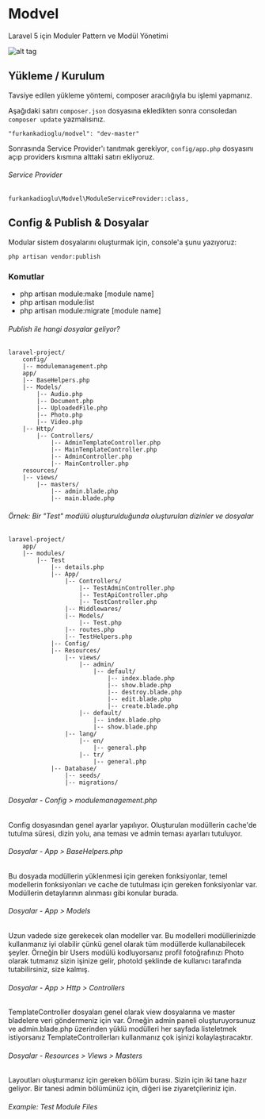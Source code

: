 # Modvel
Laravel 5 için Moduler Pattern ve Modül Yönetimi 

![alt tag](http://1.1m.yt/S1OTMoa.png)

## Yükleme / Kurulum

Tavsiye edilen yükleme yöntemi, composer aracılığıyla bu işlemi yapmanız.

Aşağıdaki satırı `composer.json` dosyasına ekledikten sonra consoledan `composer update` yazmalısınız.

```
"furkankadioglu/modvel": "dev-master"
```

Sonrasında Service Provider'ı tanıtmak gerekiyor, `config/app.php` dosyasını açıp providers kısmına alttaki satırı ekliyoruz.

###### Service Provider
```
furkankadioglu\Modvel\ModuleServiceProvider::class,
```

## Config & Publish & Dosyalar

Modular sistem dosyalarını oluşturmak için, console'a şunu yazıyoruz:
```
php artisan vendor:publish
```

### Komutlar

- php artisan module:make [module name]
- php artisan module:list 
- php artisan module:migrate [module name]

###### Publish ile hangi dosyalar geliyor?

```
laravel-project/
    config/
    |-- modulemanagement.php
    app/
    |-- BaseHelpers.php
    |-- Models/
        |-- Audio.php
        |-- Document.php
        |-- UploadedFile.php
        |-- Photo.php
        |-- Video.php
    |-- Http/
        |-- Controllers/
            |-- AdminTemplateController.php
            |-- MainTemplateController.php
            |-- AdminController.php
            |-- MainController.php
    resources/
    |-- views/
        |-- masters/
            |-- admin.blade.php
            |-- main.blade.php

```

###### Örnek: Bir "Test" modülü oluşturulduğunda oluşturulan dizinler ve dosyalar

```
laravel-project/
    app/
    |-- modules/
        |-- Test
            |-- details.php
            |-- App/
                |-- Controllers/
                    |-- TestAdminController.php
                    |-- TestApiController.php
                    |-- TestController.php
                |-- Middlewares/
                |-- Models/
                    |-- Test.php
                |-- routes.php
                |-- TestHelpers.php
            |-- Config/
            |-- Resources/
                |-- views/
                    |-- admin/
                        |-- default/
                            |-- index.blade.php
                            |-- show.blade.php
                            |-- destroy.blade.php
                            |-- edit.blade.php
                            |-- create.blade.php
                    |-- default/
                        |-- index.blade.php
                        |-- show.blade.php
                |-- lang/
                    |-- en/
                        |-- general.php
                    |-- tr/
                        |-- general.php
            |-- Database/
                |-- seeds/
                |-- migrations/

```



###### Dosyalar - Config > modulemanagement.php

Config dosyasından genel ayarlar yapılıyor. Oluşturulan modüllerin cache'de tutulma süresi, dizin yolu, ana teması ve admin teması ayarları tutuluyor.

######  Dosyalar - App > BaseHelpers.php

Bu dosyada modüllerin yüklenmesi için gereken fonksiyonlar, temel modellerin fonksiyonları ve cache de tutulması için gereken fonksiyonlar var. Modüllerin detaylarının alınması gibi konular burada.

######  Dosyalar - App > Models

Uzun vadede size gerekecek olan modeller var. Bu modelleri modüllerinizde kullanmanız iyi olabilir çünkü genel olarak tüm modüllerde kullanabilecek şeyler. Örneğin bir Users modülü kodluyorsanız profil fotoğrafınızı Photo olarak tutmanız sizin işinize gelir, photoId şeklinde de kullanıcı tarafında tutabilirsiniz, size kalmış.

######  Dosyalar - App > Http > Controllers

TemplateController dosyaları genel olarak view dosyalarına ve master bladelere veri göndermeniz için var. Örneğin admin paneli oluşturuyorsunuz ve admin.blade.php üzerinden yüklü modülleri her sayfada listeletmek istiyorsanız TemplateControllerları kullanmanız çok işinizi kolaylaştıracaktır.

######  Dosyalar - Resources > Views > Masters

Layoutları oluşturmanız için gereken bölüm burası. Sizin için iki tane hazır geliyor. Bir tanesi admin bölümünüz için, diğeri ise ziyaretçileriniz için.

###### Example: Test Module Files






